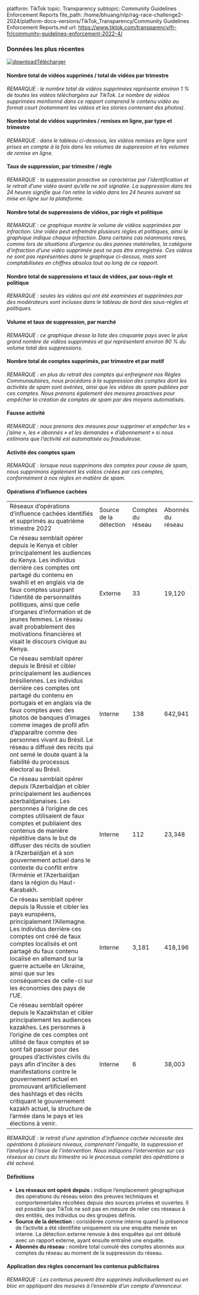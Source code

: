 platform: TikTok
topic: Transparency
subtopic: Community Guidelines Enforcement Reports
file_path: /home/bhuang/nlp/rag-race-challenge2-2024/platform-docs-versions/TikTok_Transparency/Community Guidelines Enforcement Reports.md
url: https://www.tiktok.com/transparency/fr-fr/community-guidelines-enforcement-2022-4/


### Données les plus récentes

[![download](https://sf16-website-login.neutral.ttwstatic.com/obj/tiktok_web_login_static/websites/static/images/icon-download-c0614844c2e22b8aede8367a66bcdae1.svg)Télécharger](https://sf16-va.tiktokcdn.com/obj/eden-va2/nuvlojeh7ryht/Transparency_CGE_2022Q4/2022Q4_raw_data_cger_French.csv)

#### **Nombre total de vidéos supprimés / total de vidéos par trimestre**

_REMARQUE : le nombre total de vidéos supprimées représente environ 1 % de toutes les vidéos téléchargées sur TikTok. Le nombre de vidéos supprimées mentionné dans ce rapport comprend le contenu vidéo au format court (notamment les vidéos et les stories contenant des photos)._

#### Nombre total de vidéos supprimées / remises en ligne, par type et trimestre

_REMARQUE : dans le tableau ci-dessous, les vidéos remises en ligne sont prises en compte à la fois dans les volumes de suppression et les volumes de remise en ligne._

#### Taux de suppression, par trimestre / règle

_REMARQUE : la suppression proactive se caractérise par l’identification et le retrait d’une vidéo avant qu’elle ne soit signalée. La suppression dans les 24 heures signifie que l’on retire la vidéo dans les 24 heures suivant sa mise en ligne sur la plateforme._

#### Nombre total de suppressions de vidéos, par règle et politique

_REMARQUE : ce graphique montre le volume de vidéos supprimées par infraction. Une vidéo peut enfreindre plusieurs règles et politiques, ainsi le graphique indique chaque infraction. Dans certains cas néanmoins rares, comme lors de situations d’urgence ou des pannes matérielles, la catégorie d’infraction d’une vidéo supprimée peut ne pas être enregistrée. Ces vidéos ne sont pas représentées dans le graphique ci-dessus, mais sont comptabilisées en chiffres absolus tout au long de ce rapport._

#### Nombre total de suppressions et taux de vidéos, par sous-règle et politique

_REMARQUE : seules les vidéos qui ont été examinées et supprimées par des modérateurs sont incluses dans le tableau de bord des sous-règles et politiques._

#### Volume et taux de suppression, par marché

_REMARQUE : ce graphique dresse la liste des cinquante pays avec le plus grand nombre de vidéos supprimées et qui représentent environ 90 % du volume total des suppressions._

#### Nombre total de comptes supprimés, par trimestre et par motif

_REMARQUE : en plus du retrait des comptes qui enfreignent nos Règles Communautaires, nous procédons à la suppression des comptes dont les activités de spam sont avérées, ainsi que les vidéos de spam publiées par ces comptes. Nous prenons également des mesures proactives pour empêcher la création de comptes de spam par des moyens automatisés._

#### Fausse activité

_REMARQUE : nous prenons des mesures pour supprimer et empêcher les « j’aime », les « abonnés » et les demandes « d’abonnement » si nous estimons que l’activité est automatisée ou frauduleuse._

#### Activité des comptes spam

_REMARQUE : lorsque nous supprimons des comptes pour cause de spam, nous supprimons également les vidéos créées par ces comptes, conformément à nos règles en matière de spam._

#### **Opérations d’influence cachées**

|     |     |     |     |
| --- | --- | --- | --- |
| Réseaux d’opérations d’influence cachées identifiés et supprimés au quatrième trimestre 2022 | Source de la détection | Comptes du réseau | Abonnés du réseau |
| Ce réseau semblait opérer depuis le Kenya et cibler principalement les audiences du Kenya. Les individus derrière ces comptes ont partagé du contenu en swahili et en anglais via de faux comptes usurpant l’identité de personnalités politiques, ainsi que celle d’organes d’information et de jeunes femmes. Le réseau avait probablement des motivations financières et visait le discours civique au Kenya. | Externe | 33  | 19,120 |
| Ce réseau semblait opérer depuis le Brésil et cibler principalement les audiences brésiliennes. Les individus derrière ces comptes ont partagé du contenu en portugais et en anglais via de faux comptes avec des photos de banques d’images comme images de profil afin d’apparaître comme des personnes vivant au Brésil. Le réseau a diffusé des récits qui ont semé le doute quant à la fiabilité du processus électoral au Brésil. | Interne | 138 | 642,941 |
| Ce réseau semblait opérer depuis l’Azerbaïdjan et cibler principalement les audiences azerbaïdjanaises. Les personnes à l’origine de ces comptes utilisaient de faux comptes et publiaient des contenus de manière répétitive dans le but de diffuser des récits de soutien à l’Azerbaïdjan et à son gouvernement actuel dans le contexte du conflit entre l’Arménie et l’Azerbaïdjan dans la région du Haut-Karabakh. | Interne | 112 | 23,348 |
| Ce réseau semblait opérer depuis la Russie et cibler les pays européens, principalement l’Allemagne. Les individus derrière ces comptes ont créé de faux comptes localisés et ont partagé du faux contenu localisé en allemand sur la guerre actuelle en Ukraine, ainsi que sur les conséquences de celle-ci sur les économies des pays de l’UE. | Interne | 3,181 | 418,196 |
| Ce réseau semblait opérer depuis le Kazakhstan et cibler principalement les audiences kazakhes. Les personnes à l’origine de ces comptes ont utilisé de faux comptes et se sont fait passer pour des groupes d’activistes civils du pays afin d’inciter à des manifestations contre le gouvernement actuel en promouvant artificiellement des hashtags et des récits critiquant le gouvernement kazakh actuel, la structure de l’armée dans le pays et les élections à venir. | Interne | 6   | 38,003 |

_REMARQUE : le retrait d’une opération d’influence cachée nécessite des opérations à plusieurs niveaux, comprenant l’enquête, la suppression et l’analyse à l’issue de l’intervention. Nous indiquons l’intervention sur ces réseaux au cours du trimestre où le processus complet des opérations a été achevé._

#### Définitions

* **Les réseaux ont opéré depuis :** indique l’emplacement géographique des opérations du réseau selon des preuves techniques et comportementales récoltées depuis des sources privées et ouvertes. Il est possible que TikTok ne soit pas en mesure de relier ces réseaux à des entités, des individus ou des groupes définis.
* **Source de la détection :** considérée comme interne quand la présence de l’activité a été identifiée uniquement via une enquête menée en interne. La détection externe renvoie à des enquêtes qui ont débuté avec un rapport externe, ayant ensuite entraîné une enquête.
* **Abonnés du réseau :** nombre total cumulé des comptes abonnés aux comptes du réseau au moment de la suppression du réseau.

#### Application des règles concernant les contenus publicitaires

_REMARQUE : Les contenus peuvent être supprimés individuellement ou en bloc en appliquant des mesures à l’ensemble d’un compte d’annonceur._